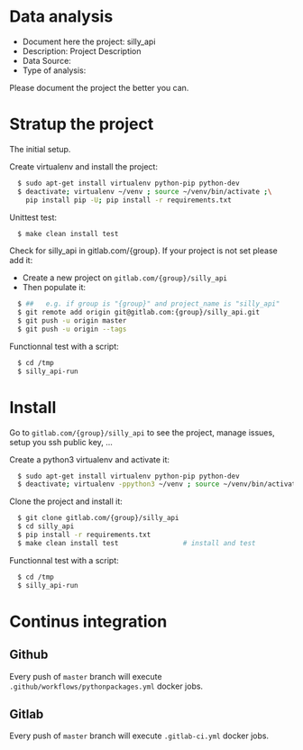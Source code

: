 # Data analysis
- Document here the project: silly_api
- Description: Project Description
- Data Source:
- Type of analysis:

Please document the project the better you can.

# Stratup the project

The initial setup.

Create virtualenv and install the project:
```bash
  $ sudo apt-get install virtualenv python-pip python-dev
  $ deactivate; virtualenv ~/venv ; source ~/venv/bin/activate ;\
    pip install pip -U; pip install -r requirements.txt
```

Unittest test:
```bash
  $ make clean install test
```

Check for silly_api in gitlab.com/{group}.
If your project is not set please add it:

- Create a new project on `gitlab.com/{group}/silly_api`
- Then populate it:

```bash
  $ ##   e.g. if group is "{group}" and project_name is "silly_api"
  $ git remote add origin git@gitlab.com:{group}/silly_api.git
  $ git push -u origin master
  $ git push -u origin --tags
```

Functionnal test with a script:
```bash
  $ cd /tmp
  $ silly_api-run
```
# Install
Go to `gitlab.com/{group}/silly_api` to see the project, manage issues,
setup you ssh public key, ...

Create a python3 virtualenv and activate it:
```bash
  $ sudo apt-get install virtualenv python-pip python-dev
  $ deactivate; virtualenv -ppython3 ~/venv ; source ~/venv/bin/activate
```

Clone the project and install it:
```bash
  $ git clone gitlab.com/{group}/silly_api
  $ cd silly_api
  $ pip install -r requirements.txt
  $ make clean install test                # install and test
```
Functionnal test with a script:
```bash
  $ cd /tmp
  $ silly_api-run
``` 

# Continus integration
## Github 
Every push of `master` branch will execute `.github/workflows/pythonpackages.yml` docker jobs.
## Gitlab
Every push of `master` branch will execute `.gitlab-ci.yml` docker jobs.
